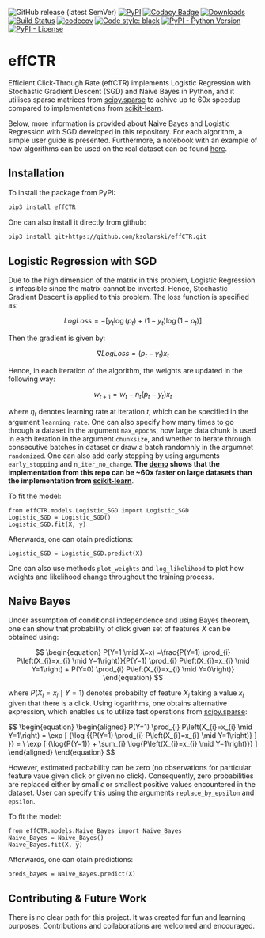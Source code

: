 <!--- BADGES: START --->
![GitHub release (latest SemVer)](https://img.shields.io/github/v/release/ksolarski/effCTR)
[![PyPI](https://img.shields.io/pypi/v/effCTR)][#pypi-package]
[![Codacy Badge](https://api.codacy.com/project/badge/Grade/d8576bcc9a43423883beea2c5895bac6)](https://app.codacy.com/gh/ksolarski/effCTR?utm_source=github.com&utm_medium=referral&utm_content=ksolarski/effCTR&utm_campaign=Badge_Grade)
[![Downloads](https://pepy.tech/badge/effctr)](https://pepy.tech/project/effctr)
[![Build Status](https://github.com/ksolarski/effCTR/actions/workflows/build.yml/badge.svg)](https://github.com/ksolarski/effCTR/actions)
[![codecov](https://codecov.io/gh/ksolarski/effCTR/graph/badge.svg?token=DNYKBCLNKU)](https://codecov.io/gh/ksolarski/effCTR)
[![Code style: black](https://img.shields.io/badge/code%20style-black-000000.svg)](https://github.com/psf/black)
[![PyPI - Python Version](https://img.shields.io/pypi/pyversions/effCTR)][#pypi-package]
[![PyPI - License](https://img.shields.io/pypi/l/effCTR?logo=pypi&style=flat&color=green)][#github-license]

[#github-license]: https://github.com/ksolarski/effCTR/blob/master/LICENSE
[#pypi-package]: https://pypi.org/project/ksolarski/effCTR/
<!--- BADGES: END --->

# effCTR

Efficient Click-Through Rate (effCTR) implements Logistic Regression with Stochastic Gradient Descent (SGD) and Naive Bayes in Python, and it utilises sparse matrices from [scipy.sparse](https://docs.scipy.org/doc/scipy/reference/sparse.html) to achive up to 60x speedup compared to implementations from [scikit-learn](https://scikit-learn.org/stable/).

Below, more information is provided about Naive Bayes and Logistic Regression with SGD developed in this repository. For each algorithm, a simple user guide is presented. Furthermore, a notebook with an example of how algorithms can be used on the real dataset can be found [here](https://github.com/kapa112/effCTR/blob/main/notebooks/demo.ipynb).

## Installation

To install the package from PyPI:

```bash
pip3 install effCTR
```

One can also install it directly from github:

```bash
pip3 install git+https://github.com/ksolarski/effCTR.git
```

## Logistic Regression with SGD

Due to the high dimension of the matrix in this problem, Logistic Regression is infeasible since the matrix cannot be inverted. Hence, Stochastic Gradient Descent is applied to this problem. The loss function is specified as:

$$
\begin{equation}
Log Loss =-\left[y_{t} \log \left(p_{t}\right)+\left(1-y_{t}\right) \log \left(1-p_{t}\right)\right]
\end{equation}
$$

Then the gradient is given by:

$$
\begin{equation}
\nabla Log Loss=\left(p_{t}-y_{t}\right) x_{t}
\end{equation}
$$

Hence, in each iteration of the algorithm, the weights are updated in the following way:

$$
\begin{equation}
w_{t+1} = w_{t}-\eta_{t}\left(p_{t}-y_{t}\right) x_{t}
\end{equation}
$$

where $\eta_{t}$ denotes learning rate at iteration $t$, which can be specified in the argument ``learning_rate``. One can also specify how many times to go through a dataset in the argument ``max_epochs``, how large data chunk is used in each iteration in the argument ``chunksize``, and whether to iterate through consecutive batches in dataset or draw a batch randomnly in the argumnet ``randomized``. One can also add early stopping by using arguments ``early_stopping`` and ``n_iter_no_change``. **The [demo](https://github.com/kapa112/effCTR/blob/main/notebooks/demo.ipynb) shows that the implementation from this repo can be ~60x faster on large datasets than the implementation from [scikit-learn](https://scikit-learn.org/stable/modules/sgd.html)**.

To fit the model:

```python3
from effCTR.models.Logistic_SGD import Logistic_SGD
Logistic_SGD = Logistic_SGD()
Logistic_SGD.fit(X, y)
```

Afterwards, one can otain predictions:

```python3
Logistic_SGD = Logistic_SGD.predict(X)
```

One can also use methods ``plot_weights`` and ``log_likelihood`` to plot how weights and likelihood change throughout the training process.

## Naive Bayes

Under assumption of conditional independence and using Bayes theorem, one can show that probability of click given set of features $X$ can be obtained using:

$$
\begin{equation}
P(Y=1 \mid X=x) =\frac{P(Y=1) \prod_{i} P\left(X_{i}=x_{i} \mid Y=1\right)}{P(Y=1) \prod_{i} P\left(X_{i}=x_{i} \mid Y=1\right) + P(Y=0) \prod_{i} P\left(X_{i}=x_{i} \mid Y=0\right)}
\end{equation}
$$

where $P\left(X_{i}=x_{i} \mid Y=1\right)$ denotes probabilty of feature $X_i$ taking a value $x_i$ given that there is a click. Using logarithms, one obtains alternative expression, which enables us to utilize fast operations from [scipy.sparse](https://docs.scipy.org/doc/scipy/reference/sparse.html):

$$
\begin{equation}
\begin{aligned}
P(Y=1) \prod_{i} P\left(X_{i}=x_{i} \mid Y=1\right) = \exp [ {\log \{{P(Y=1) \prod_{i} P\left(X_{i}=x_{i} \mid Y=1\right)} ] }} = \\
\exp [ {\log{P(Y=1)} + \sum_{i} \log{P\left(X_{i}=x_{i} \mid Y=1\right)}} ]
\end{aligned}
\end{equation}
$$

However, estimated probability can be zero (no observations for particular feature vaue given click or given no click). Consequently, zero probabilities are replaced either by small $\epsilon$ or smallest positive values encountered in the dataset. User can specify this using the arguments ``replace_by_epsilon`` and ``epsilon``.

To fit the model:

```python3
from effCTR.models.Naive_Bayes import Naive_Bayes
Naive_Bayes = Naive_Bayes()
Naive_Bayes.fit(X, y)
```

Afterwards, one can otain predictions:

```python3
preds_bayes = Naive_Bayes.predict(X)
```

## Contributing & Future Work

There is no clear path for this project. It was created for fun and learning purposes. Contributions and collaborations are welcomed and encouraged.
